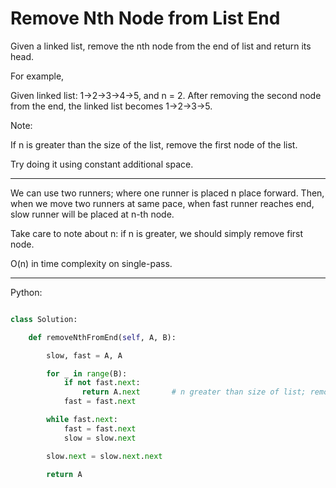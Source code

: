 # Remove Nth Node from List End

Given a linked list, remove the nth node from the end of list and return its
head.

For example,

Given linked list: 1->2->3->4->5, and n = 2.
After removing the second node from the end, the linked list becomes
1->2->3->5.

Note:

If n is greater than the size of the list, remove the first node of the list.

Try doing it using constant additional space.

---

We can use two runners; where one runner is placed n place forward. Then, when
we move two runners at same pace, when fast runner reaches end, slow runner
will be placed at n-th node.

Take care to note about n: if n is greater, we should simply remove first node.

O(n) in time complexity on single-pass.

---

Python:

```python

class Solution:

    def removeNthFromEnd(self, A, B):

        slow, fast = A, A

        for _ in range(B):
            if not fast.next:
                return A.next       # n greater than size of list; remove first
            fast = fast.next

        while fast.next:
            fast = fast.next
            slow = slow.next

        slow.next = slow.next.next

        return A

```

